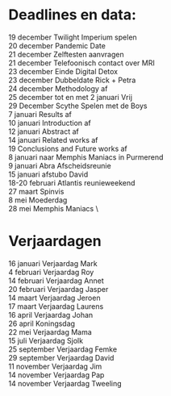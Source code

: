 # Deadlines en data:
19 december Twilight Imperium spelen \
20 december Pandemic Date \
21 december Zelftesten aanvragen \
21 december Telefoonisch contact over MRI \
23 december Einde Digital Detox \
23 december Dubbeldate Rick + Petra \
24 december Methodology af \
25 december tot en met 2 januari Vrij \
29 December Scythe Spelen met de Boys \
7 januari Results af \
10 januari Introduction af \
12 januari Abstract af \
14 januari Related works af \
19 Conclusions and Future works af \
8  januari naar Memphis Maniacs in Purmerend \
9  januari Abra Afscheidsreunie \
15 januari afstubo David \
18-20 februari Atlantis reunieweekend \
27 maart Spinvis \
8 mei Moederdag \
28 mei Memphis Maniacs \


# Verjaardagen
16 januari Verjaardag Mark \
4  februari Verjaardag Roy \
14 februari Verjaardag Annet \
20 februari Verjaardag Jasper \
14 maart Verjaardag Jeroen \
17 maart Verjaardag Laurens \
16 april Verjaardag Johan \
26 april Koningsdag \
22 mei Verjaardag Mama \
15 juli Verjaardag Sjolk \
25 september Verjaardag Femke \
29 september Verjaardag David \
11 november Verjaardag Jim \
14 november Verjaardag Pap \
14 november Verjaardag Tweeling

